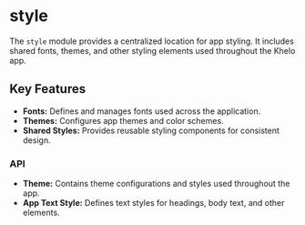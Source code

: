 # style

The `style` module provides a centralized location for app styling. It includes shared fonts, themes, and other styling elements used throughout the Khelo app.

## Key Features

- **Fonts:** Defines and manages fonts used across the application.
- **Themes:** Configures app themes and color schemes.
- **Shared Styles:** Provides reusable styling components for consistent design.

### API

- **Theme:** Contains theme configurations and styles used throughout the app.
- **App Text Style:** Defines text styles for headings, body text, and other elements.